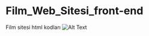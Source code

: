 # Film_Web_Sitesi_front-end
Film sitesi html kodları
![Alt Text](https://media.giphy.com/media/vFKqnCdLPNOKc/giphy.gif)
